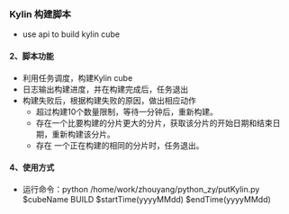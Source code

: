 ### Kylin 构建脚本
- use api to build kylin cube

#### 2、脚本功能

- 利用任务调度，构建Kylin cube
- 日志输出构建进度，并在构建完成后，任务退出
- 构建失败后，根据构建失败的原因，做出相应动作
  - 超过构建10个数量限制，等待一分钟后，重新构建。
  - 存在一个比要构建的分片更大的分片，获取该分片的开始日期和结束日期，重新构建该分片。
  - 存在 一个正在构建的相同的分片时，任务退出。

#### 4、使用方式

- 运行命令：python /home/work/zhouyang/python_zy/putKylin.py $cubeName BUILD $startTime(yyyyMMdd) $endTime(yyyyMMdd) 
